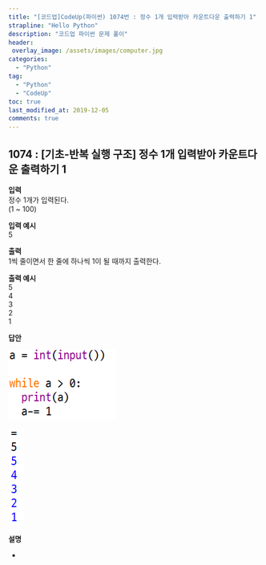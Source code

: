 ```yaml
---
title: "[코드업]CodeUp(파이썬) 1074번 : 정수 1개 입력받아 카운트다운 출력하기 1"
strapline: "Hello Python"
description: "코드업 파이썬 문제 풀이"
header:
 overlay_image: /assets/images/computer.jpg
categories:
  - "Python"
tag:
  - "Python"
  - "CodeUp"
toc: true
last_modified_at: 2019-12-05
comments: true
---
```


## 1074 : [기초-반복 실행 구조] 정수 1개 입력받아 카운트다운 출력하기 1


**입력**<br>
정수 1개가 입력된다.<br>
(1 ~ 100)

**입력 예시**<br>
5

**출력**<br>
1씩 줄이면서 한 줄에 하나씩 1이 될 때까지 출력한다.

**출력 예시**<br>
5<br>
4<br>
3<br>
2<br>
1


**답안**<br>

![a1074](/assets/images/1074-1.jpg)<br>

![a1074](/assets/images/1074-2.jpg)


**설명**

-